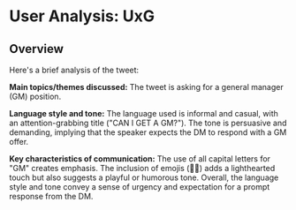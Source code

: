 # User Analysis: UxG

## Overview

Here's a brief analysis of the tweet:

**Main topics/themes discussed:**
The tweet is asking for a general manager (GM) position.

**Language style and tone:**
The language used is informal and casual, with an attention-grabbing title ("CAN I GET A GM?"). The tone is persuasive and demanding, implying that the speaker expects the DM to respond with a GM offer.

**Key characteristics of communication:**
The use of all capital letters for "GM" creates emphasis. The inclusion of emojis (🫶🏻) adds a lighthearted touch but also suggests a playful or humorous tone. Overall, the language style and tone convey a sense of urgency and expectation for a prompt response from the DM.